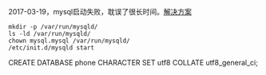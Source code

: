 
2017-03-19，mysql启动失败，耽误了很长时间。[解决方案](http://www.cnblogs.com/ivictor/p/5146247.html)
    
    
    
    mkdir -p /var/run/mysqld/
    ls -ld /var/run/mysqld/
    chown mysql.mysql /var/run/mysqld/
    /etc/init.d/mysqld start
    
CREATE DATABASE phone CHARACTER SET utf8 COLLATE utf8_general_ci;
    